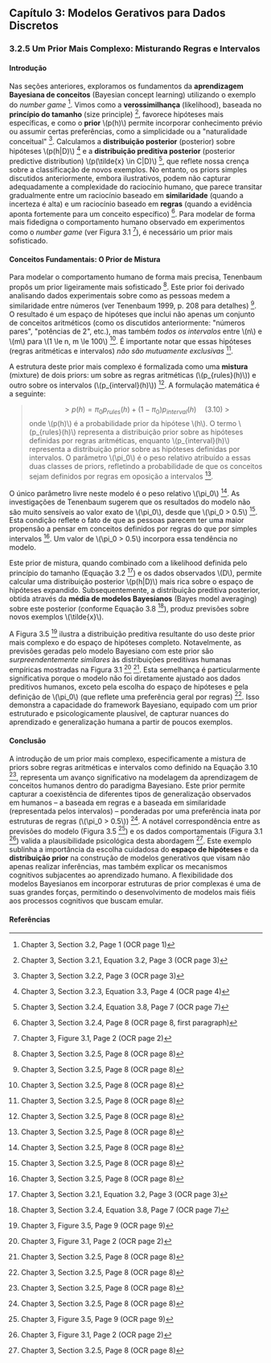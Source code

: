 ## Capítulo 3: Modelos Gerativos para Dados Discretos
### 3.2.5 Um Prior Mais Complexo: Misturando Regras e Intervalos

#### Introdução

Nas seções anteriores, exploramos os fundamentos da **aprendizagem Bayesiana de conceitos** (Bayesian concept learning) utilizando o exemplo do *number game* [^1]. Vimos como a **verossimilhança** (likelihood), baseada no **princípio do tamanho** (size principle) [^3], favorece hipóteses mais específicas, e como o **prior** \\(p(h)\\) permite incorporar conhecimento prévio ou assumir certas preferências, como a simplicidade ou a "naturalidade conceitual" [^4]. Calculamos a **distribuição posterior** (posterior) sobre hipóteses \\(p(h|D)\\) [^5] e a **distribuição preditiva posterior** (posterior predictive distribution) \\(p(\tilde{x} \in C|D)\\) [^6], que reflete nossa crença sobre a classificação de novos exemplos. No entanto, os priors simples discutidos anteriormente, embora ilustrativos, podem não capturar adequadamente a complexidade do raciocínio humano, que parece transitar gradualmente entre um raciocínio baseado em **similaridade** (quando a incerteza é alta) e um raciocínio baseado em **regras** (quando a evidência aponta fortemente para um conceito específico) [^7]. Para modelar de forma mais fidedigna o comportamento humano observado em experimentos como o *number game* (ver Figura 3.1 [^2]), é necessário um prior mais sofisticado.

#### Conceitos Fundamentais: O Prior de Mistura

Para modelar o comportamento humano de forma mais precisa, Tenenbaum propôs um prior ligeiramente mais sofisticado [^8]. Este prior foi derivado analisando dados experimentais sobre como as pessoas medem a similaridade entre números (ver Tenenbaum 1999, p. 208 para detalhes) [^8]. O resultado é um espaço de hipóteses que inclui não apenas um conjunto de conceitos aritméticos (como os discutidos anteriormente: "números pares", "potências de 2", etc.), mas também *todos os intervalos* entre \\(n\\) e \\(m\\) para \\(1 \le n, m \le 100\\) [^8]. É importante notar que essas hipóteses (regras aritméticas e intervalos) *não são mutuamente exclusivas* [^8].

A estrutura deste prior mais complexo é formalizada como uma **mistura** (mixture) de dois priors: um sobre as regras aritméticas (\\(p_{rules}(h)\\)) e outro sobre os intervalos (\\(p_{interval}(h)\\)) [^8]. A formulação matemática é a seguinte:

> $$ > p(h) = \pi_0 p_{rules}(h) + (1 - \pi_0) p_{interval}(h) \quad (3.10)\ > $$
> onde \\(p(h)\\) é a probabilidade prior da hipótese \\(h\\). O termo \\(p_{rules}(h)\\) representa a distribuição prior sobre as hipóteses definidas por regras aritméticas, enquanto \\(p_{interval}(h)\\) representa a distribuição prior sobre as hipóteses definidas por intervalos. O parâmetro \\(\pi_0\\) é o peso relativo atribuído a essas duas classes de priors, refletindo a probabilidade de que os conceitos sejam definidos por regras em oposição a intervalos [^8].

O único parâmetro livre neste modelo é o peso relativo \\(\pi_0\\) [^8]. As investigações de Tenenbaum sugerem que os resultados do modelo não são muito sensíveis ao valor exato de \\(\pi_0\\), desde que \\(\pi_0 > 0.5\\) [^8]. Esta condição reflete o fato de que as pessoas parecem ter uma maior propensão a pensar em conceitos definidos por regras do que por simples intervalos [^8]. Um valor de \\(\pi_0 > 0.5\\) incorpora essa tendência no modelo.

Este prior de mistura, quando combinado com a likelihood definida pelo princípio do tamanho (Equação 3.2 [^3]) e os dados observados \\(D\\), permite calcular uma distribuição posterior \\(p(h|D)\\) mais rica sobre o espaço de hipóteses expandido. Subsequentemente, a distribuição preditiva posterior, obtida através da **média de modelos Bayesianos** (Bayes model averaging) sobre este posterior (conforme Equação 3.8 [^6]), produz previsões sobre novos exemplos \\(\tilde{x}\\).

A Figura 3.5 [^9] ilustra a distribuição preditiva resultante do uso deste prior mais complexo e do espaço de hipóteses completo. Notavelmente, as previsões geradas pelo modelo Bayesiano com este prior são *surpreendentemente similares* às distribuições preditivas humanas empíricas mostradas na Figura 3.1 [^2] [^8]. Esta semelhança é particularmente significativa porque o modelo não foi diretamente ajustado aos dados preditivos humanos, exceto pela escolha do espaço de hipóteses e pela definição de \\(\pi_0\\) (que reflete uma preferência geral por regras) [^8]. Isso demonstra a capacidade do framework Bayesiano, equipado com um prior estruturado e psicologicamente plausível, de capturar nuances do aprendizado e generalização humana a partir de poucos exemplos.

#### Conclusão

A introdução de um prior mais complexo, especificamente a mistura de priors sobre regras aritméticas e intervalos como definido na Equação 3.10 [^8], representa um avanço significativo na modelagem da aprendizagem de conceitos humanos dentro do paradigma Bayesiano. Este prior permite capturar a coexistência de diferentes tipos de generalização observados em humanos – a baseada em regras e a baseada em similaridade (representada pelos intervalos) – ponderadas por uma preferência inata por estruturas de regras (\\(\pi_0 > 0.5\\)) [^8]. A notável correspondência entre as previsões do modelo (Figura 3.5 [^9]) e os dados comportamentais (Figura 3.1 [^2]) valida a plausibilidade psicológica desta abordagem [^8]. Este exemplo sublinha a importância da escolha cuidadosa do **espaço de hipóteses** e da **distribuição prior** na construção de modelos generativos que visam não apenas realizar inferências, mas também explicar os mecanismos cognitivos subjacentes ao aprendizado humano. A flexibilidade dos modelos Bayesianos em incorporar estruturas de prior complexas é uma de suas grandes forças, permitindo o desenvolvimento de modelos mais fiéis aos processos cognitivos que buscam emular.

#### Referências
[^1]: Chapter 3, Section 3.2, Page 1 (OCR page 1)
[^2]: Chapter 3, Figure 3.1, Page 2 (OCR page 2)
[^3]: Chapter 3, Section 3.2.1, Equation 3.2, Page 3 (OCR page 3)
[^4]: Chapter 3, Section 3.2.2, Page 3 (OCR page 3)
[^5]: Chapter 3, Section 3.2.3, Equation 3.3, Page 4 (OCR page 4)
[^6]: Chapter 3, Section 3.2.4, Equation 3.8, Page 7 (OCR page 7)
[^7]: Chapter 3, Section 3.2.4, Page 8 (OCR page 8, first paragraph)
[^8]: Chapter 3, Section 3.2.5, Page 8 (OCR page 8)
[^9]: Chapter 3, Figure 3.5, Page 9 (OCR page 9)

<!-- END -->